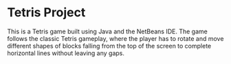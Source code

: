 # Tetris Project

This is a Tetris game built using Java and the NetBeans IDE. The game follows the classic Tetris gameplay, where the player has to rotate and move different shapes of blocks falling from the top of the screen to complete horizontal lines without leaving any gaps.
